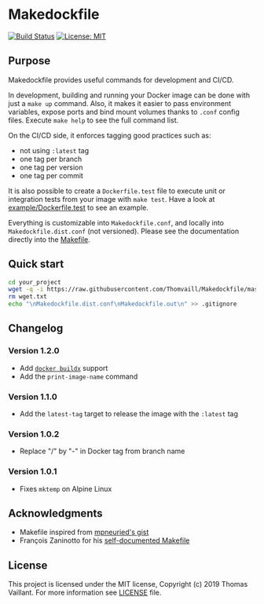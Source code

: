 # Makedockfile

[![Build Status](https://travis-ci.com/Thomvaill/Makedockfile.svg?branch=master)](https://travis-ci.com/Thomvaill/Makedockfile)
[![License: MIT](https://img.shields.io/badge/License-MIT-yellow.svg)](https://opensource.org/licenses/MIT)

## Purpose

Makedockfile provides useful commands for development and CI/CD.

In development, building and running your Docker image can be done with just a `make up` command.
Also, it makes it easier to pass environment variables, expose ports and bind mount volumes thanks to `.conf` config files.
Execute `make help` to see the full command list.

On the CI/CD side, it enforces tagging good practices such as:

-   not using `:latest` tag
-   one tag per branch
-   one tag per version
-   one tag per commit

It is also possible to create a `Dockerfile.test` file to execute unit or integration tests from your image with `make test`.
Have a look at [example/Dockerfile.test](example/Dockerfile.test) to see an example.

Everything is customizable into `Makedockfile.conf`, and locally into `Makedockfile.dist.conf` (not versioned).
Please see the documentation directly into the [Makefile](src/Makefile).

## Quick start

```bash
cd your_project
wget -q -i https://raw.githubusercontent.com/Thomvaill/Makedockfile/master/wget.txt
rm wget.txt
echo "\nMakedockfile.dist.conf\nMakedockfile.out\n" >> .gitignore
```

## Changelog

### Version 1.2.0

-   Add [`docker buildx`](https://docs.docker.com/buildx/working-with-buildx/) support
-   Add the `print-image-name` command

### Version 1.1.0

-   Add the `latest-tag` target to release the image with the `:latest` tag

### Version 1.0.2

-   Replace "/" by "-" in Docker tag from branch name

### Version 1.0.1

-   Fixes `mktemp` on Alpine Linux

## Acknowledgments

-   Makefile inspired from [mpneuried's gist](https://gist.github.com/mpneuried/0594963ad38e68917ef189b4e6a269db)
-   François Zaninotto for his [self-documented Makefile](https://marmelab.com/blog/2016/02/29/auto-documented-makefile.html)

## License

This project is licensed under the MIT license, Copyright (c) 2019 Thomas Vaillant. For more information see [LICENSE](LICENSE) file.
